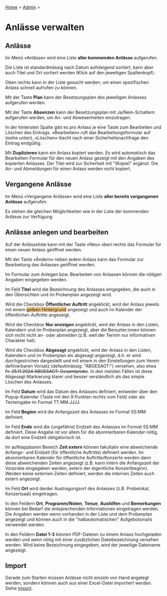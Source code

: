 [Home](/) > [Admin](/admin) >

# Anlässe verwalten

## Anlässe
Im Menü «Anlässe» wird eine Liste **aller kommenden Anlässe** aufgerufen.

Die Liste ist standardmässig nach Datum aufsteigend sortiert, kann aber auch Titel und Ort sortiert werden (Klick auf den jeweiligen Spaltenkopf).

Oben rechts kann in der Liste gesucht werden, um einen spezifischen Anlass schnell aufrufen zu können.

Mit der Taste **Plan** kann der Besetzungsplan des jeweiligen Anlasses aufgerufen werden.

Mit der Taste **Absenzen** kann der Besetzungsplan mit Ja/Nein-Schaltern aufgerufen werden, um An- und Abwesenheiten einzutragen.

In der hintersten Spalte gibt es pro Anlass je eine Taste zum Bearbeiten und Löschen des Eintrags.
«Bearbeiten» ruft das Bearbeitungsformular auf (siehe unten), «Löschen» löscht nach einer Sicherheitsnachfrage den Eintrag endgültig.

Mit **Duplizieren** kann ein Anlass kopiert werden. Es wird automatisch das Bearbeiten-Formular für den neuen Anlass gezeigt mit den Angaben des kopierten Anlasses. Der Titel wird zur Sicherheit mit "(Kopie)" ergänzt.
Die An- und Abmeldungen für einen Anlass werden nicht kopiert.

## Vergangene Anlässe
Im Menü «Vergangene Anlässe» wird eine Liste **aller bereits vergangenen Anlässe** aufgerufen.

Es stehen die gleichen Möglichkeiten wie in der Liste der kommenden Anlässe zur Verfügung

## Anlässe anlegen und bearbeiten
Auf der Anlässeliste kann mit der Taste «Neu» oben rechts das Formular für einen neuen Anlass  geöffnet werden.  

Mit der Taste «Ändern» neben jedem Anlass kann das Formular zur Bearbeitung des Anlasses geöffnet werden.

Im Formular zum Anlegen bzw. Bearbeiten von Anlassen können die nötigen Angaben eingegeben werden.

Im Feld **Titel** wird die Bezeichnung des Anlasses eingegeben, die auch in den Übersichten und im Probenplan angezeigt wird.

Wird die Checkbox **Öffentlicher Auftritt** angeklickt, wird der Anlass jeweils mit einem <span style="background-color: #f7ca77">gelben Hintergrund</span> angezeigt und auch im Kalender der öffentlichen Auftritte angezeigt.

Wird die Checkbox **Nur anzeigen** angeklickt, wird der Anlass in den Listen, Kalendern und im Probenplan angezeigt, aber die Benuzter:innen können sich nicht nicht an- oder abmelden (z.B. weil der Termin nur informativen Charakter hat).

Wird die Checkbox **Abgesagt** angeklickt, wird der Anlass in den Listen, Kalendern und im Probenplan als abgesagt angezeigt, d.h. er wird durchgestrichen dargestellt und mit einem in den Einstellungen zum Verein definierbaren Vorsatz (defaultmässig: "ABGESAGT:") versehen, also etwa ~~Fr. 25.11.2024  ABGESAGT: Gesamtprobe~~.
In den meisten Fällen ist diese Abgesagt-Markierung klarer und besser verständlich als das simple Löschen des Anlasses.

Im Feld **Datum** wird das Datum des Anlasses definiert, entweder über den Popup-Kalender (Taste mit den 9 Punkten rechts vom Feld) oder als Texteingabe im Format TT.MM.JJJJ.

Im Feld **Beginn** wird die Anfangszeit des Anlasses im Format SS:MM definiert.

Im Feld **Ende** wird die (ungefähre) Endzeit des Anlasses im Format SS:MM definiert. Diese Angabe ist vor allem für die abonnierbaren Kalender nötig, da dort eine Endzeit obligatorisch ist.

Im aufklappbaren Bereich **Zeit extern** können fakultativ eine abweichende Anfangs- und Endzeit (für öffentliche Auftritte) definiert werden. Im abonnierbaren Kalender für öffentliche Auftritte/Konzerte werden dann diese abweichenden Zeiten angezeigt (z.B. kann intern die Anfangszeit der Vorprobe eingegeben werden, extern der eigentliche Konzertbeginn). Werden keine externen Zeiten definiert, werden die internen Zeiten auch extern angezeigt.

Im Feld **Ort** wird derder Austragungsort des Anlasses (z.B. Probelokal, Konzertsaal) eingetragen.

In den Feldern **Ort**, **Programm/Noten**, **Tenue**, **Aushilfen** und **Bemerkungen** können bei Bedarf die entsprechenden Informationen eingetragen werden. Die Angaben werden wenn vorhanden in der Liste und dem Probenplan angezeigt und können auch in die "halbautomatischen" Aufgebotsmails verwendet werden.

In den Feldern **Datei 1-3** können PDF-Dateien zu einem Anlass hochgeladen werden und wenn nötig mit einer zusätzlichen Dateibezeichnung versehen werden. Wird keine Bezeichnung eingegeben, wird der jeweilige Dateiname angezeigt.

## Import
Gerade zum Starten müssen Anlässe nicht einzeln von Hand angelegt werden, sondern können auch aus einer Excel-Datei importiert werden. Siehe [Import](/admin/import).